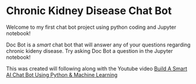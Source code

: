 # Chronic Kidney Disease Chat Bot

Welcome to my first chat bot project using python coding and Jupyter notebook!

Doc Bot is a *smart* chat bot that will answer any of your questions regarding chronic kideny disease. Try asking Doc Bot a question in the Jupyter notebook!

This was created will following along with the Youtube video [Build A Smart AI Chat Bot Using Python & Machine Learning](https://www.youtube.com/watch?v=9KZwRBg4-P0)
